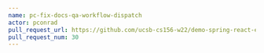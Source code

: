 ```yaml
---
name: pc-fix-docs-qa-workflow-dispatch
actor: pconrad
pull_request_url: https://github.com/ucsb-cs156-w22/demo-spring-react-example-v2/pull/30
pull_request_num: 30
---
```

